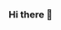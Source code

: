 ### Hi there 👋

<!--
**victormmatos/victormmatos** is a ✨ _special_ ✨ repository because its `README.md` (this file) appears on your GitHub profile.

Here are some ideas to get you started:

- 🔭 I’m currently working on Neptune applications
- 🌱 I’m currently learning SAPUI5 and Fiori
- 👯 I’m looking to collaborate on open soruce projects 
-->

